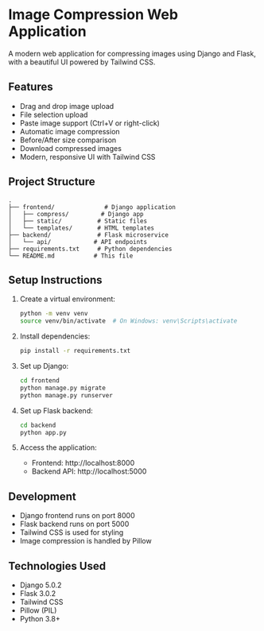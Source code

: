 # Image Compression Web Application

A modern web application for compressing images using Django and Flask, with a beautiful UI powered by Tailwind CSS.

## Features

- Drag and drop image upload
- File selection upload
- Paste image support (Ctrl+V or right-click)
- Automatic image compression
- Before/After size comparison
- Download compressed images
- Modern, responsive UI with Tailwind CSS

## Project Structure

```
.
├── frontend/              # Django application
│   ├── compress/         # Django app
│   ├── static/          # Static files
│   └── templates/       # HTML templates
├── backend/             # Flask microservice
│   └── api/            # API endpoints
├── requirements.txt     # Python dependencies
└── README.md           # This file
```

## Setup Instructions

1. Create a virtual environment:
   ```bash
   python -m venv venv
   source venv/bin/activate  # On Windows: venv\Scripts\activate
   ```

2. Install dependencies:
   ```bash
   pip install -r requirements.txt
   ```

3. Set up Django:
   ```bash
   cd frontend
   python manage.py migrate
   python manage.py runserver
   ```

4. Set up Flask backend:
   ```bash
   cd backend
   python app.py
   ```

5. Access the application:
   - Frontend: http://localhost:8000
   - Backend API: http://localhost:5000

## Development

- Django frontend runs on port 8000
- Flask backend runs on port 5000
- Tailwind CSS is used for styling
- Image compression is handled by Pillow

## Technologies Used

- Django 5.0.2
- Flask 3.0.2
- Tailwind CSS
- Pillow (PIL)
- Python 3.8+ 